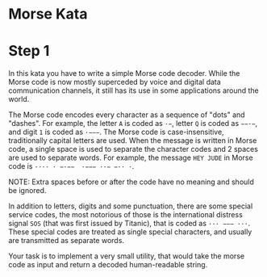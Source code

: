 # Morse Kata

# Step 1

In this kata you have to write a simple Morse code decoder. 
While the Morse code is now mostly superceded by voice and digital 
data communication channels, it still has its use in some applications 
around the world.

The Morse code encodes every character as a sequence of "dots" 
and "dashes". For example, the letter `A` is coded as `·−`, 
letter `Q` is coded as `−−·−`, and digit `1` is coded as `·−−−`. 
The Morse code is case-insensitive, traditionally capital letters are used. 
When the message is written in Morse code, a single space is used to separate the 
character codes and 2 spaces are used to separate words. For example, the message 
`HEY JUDE` in Morse code is `···· · −·−−  ·−−− ··− −·· ·`.

NOTE: Extra spaces before or after the code have no meaning and should be ignored.

In addition to letters, digits and some punctuation, there are some special service 
codes, the most notorious of those is the international distress signal `SOS` 
(that was first issued by Titanic), that is coded as `··· −−− ···`. 
These special codes are treated as single special characters, and usually are 
transmitted as separate words.

Your task is to implement a very small utility, that would take the morse code as 
input and return a decoded human-readable string.
